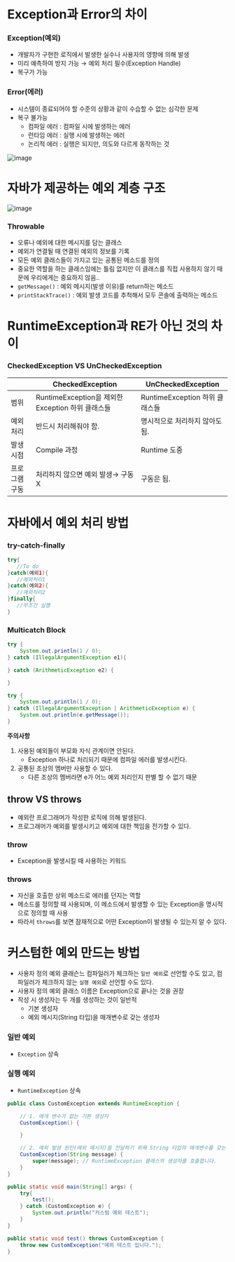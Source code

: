 # Exception과 Error의 차이

### Exception(예외)

- 개발자가 구현한 로직에서 발생한 실수나 사용자의 영향에 의해 발생
- 미리 예측하여 방지 가능 → 예외 처리 필수(Exception Handle)
- 복구가 가능

### Error(에러)

- 시스템이 종료되어야 할 수준의 상황과 같이 수습할 수 없는 심각한 문제
- 복구 불가능
    - 컴파일 에러 : 컴파일 시에 발생하는 에러
    - 런타임 에러 : 실행 시에 발생하는 에러
    - 논리적 에러 : 실행은 되지만, 의도와 다르게 동작하는 것

![image](https://user-images.githubusercontent.com/90807343/191895438-4fbbb4ff-a8ea-4592-90bb-7be503941850.png)

# 자바가 제공하는 예외 계층 구조

![image](https://user-images.githubusercontent.com/90807343/191895574-56057471-c0a9-40c3-a3a0-d9eca2d877c2.png)

### Throwable

- 오류나 예외에 대한 메시지를 담는 클래스
- 예외가 연결될 때 연결된 예외의 정보를 기록
- 모든 예외 클래스들이 가지고 있는 공통된 메소드를 정의
- 중요한 역할을 하는 클래스임에는 틀림 없지만 이 클래스를 직접 사용하지 않기 때문에 우리에게는 중요하지 않음..
- `getMessage()` : 예외 메시지(발생 이유)를 return하는 메소드
- `printStackTrace()` : 예외 발생 코드를 추척해서 모두 콘솔에 출력하는 메소드

# RuntimeException과 RE가 아닌 것의 차이

### CheckedException VS UnCheckedException

|  | CheckedException | UnCheckedException |
| --- | --- | --- |
| 범위 | RuntimeException을 제외한 Exception 하위 클래스들 | RuntimeException 하위 클래스들 |
| 예외 처리 | 반드시 처리해줘야 함. | 명시적으로 처리하지 않아도 됨. |
| 발생 시점 | Compile 과정 | Runtime 도중 |
| 프로그램 구동 | 처리하지 않으면 예외 발생→ 구동X | 구동은 됨. |

# 자바에서 예외 처리 방법

### try-catch-finally

```java
try{
   //To do
}catch(예외1){
   //예외처리1
}catch(예외2){
   //예외처리2
}finally{
   //무조건 실행
}
```

### Multicatch Block

```java
try {
    System.out.println(1 / 0);
} catch (IllegalArgumentException e1){

} catch (ArithmeticException e2) {

}
```

```java
try {
    System.out.println(1 / 0);
} catch (IllegalArgumentException | ArithmeticException e) {
    System.out.println(e.getMessage());
}
```

**주의사항**

1. 사용된 예외들이 부모화 자식 관계이면 안된다.
    - Exception 하나로 처리되기 때문에 컴파일 에러를 발생시킨다.
2. 공통된 조상의 멤버만 사용할 수 있다. 
    - 다른 조상의 멤버라면 e가 어느 예외 처리인지 판별 할 수 없기 때문

## throw VS throws

- 예외란 프로그래머가 작성한 로직에 의해 발생된다.
- 프로그래머가 예외를 발생시키고 예외에 대한 책임을 전가할 수 있다.

### throw

- Exception을 발생시킬 때 사용하는 키워드

### throws

- 자신을 호출한 상위 메소드로 에러를 던지는 역할
- 메소드를 정의할 때 사용되며, 이 메소드에서 발생할 수 있는 Exception을 명시적으로 정의할 때 사용
- 따라서 `throws`를 보면 잠재적으로 어떤 Exception이 발생될 수 있는지 알 수 있다.

# 커스텀한 예외 만드는 방법

- 사용자 정의 예외 클래슨느 컴파일러가 체크하는 `일반 예외`로 선언할 수도 있고, 컴파일러가 체크하지 않는 `실행 예외`로 선언할 수도 있다.
- 사용자 정의 예외 클래스 이름은 Exception으로 끝나는 것을 권장
- 작성 시 생성자는 두 개를 생성하는 것이 일반적
    - 기본 생성자
    - 예외 메시지(String 타입)을 매개변수로 갖는 생성자

### 일반 예외

- `Exception` 상속

### 실행 예외

- `RuntimeException` 상속

```java
public class CustomException extends RuntimeException {

    // 1. 매개 변수가 없는 기본 생성자
    CustomException() {

    }

    // 2. 예외 발생 원인(예외 메시지)을 전달하기 위해 String 타입의 매개변수를 갖는 생성자
    CustomException(String message) {
        super(message); // RuntimeException 클래스의 생성자를 호출합니다.
    }
}
```

```java
public static void main(String[] args) {
    try{
        test();
    } catch (CustomException e) {
        System.out.println("커스텀 예외 테스트");
    }
}

public static void test() throws CustomException {
    throw new CustomException("예외 테스트 입니다.");
}
```
